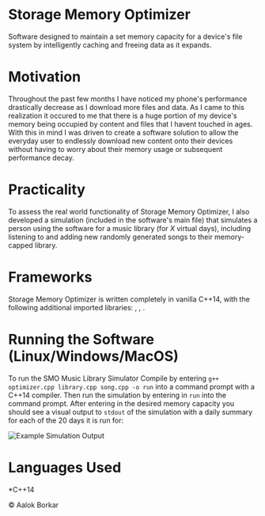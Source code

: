 # Storage Memory Optimizer
Software designed to maintain a set memory capacity for a device's file system by intelligently caching and freeing data as it expands.

# Motivation
Throughout the past few months I have noticed my phone's performance drastically decrease as I download more files and data. As I came to this realization it occured to me that there is a huge portion of my device's memory being occupied by content and files that I havent touched in ages. With this in mind I was driven to create a software solution to allow the everyday user to endlessly download new content onto their devices without having to worry about their memory usage or subsequent performance decay.

# Practicality
To assess the real world functionality of Storage Memory Optimizer, I also developed a simulation (included in the software's main file) that simulates a person using the software for a music library (for *X* virtual days), including listening to and adding new randomly generated songs to their memory-capped library.

# Frameworks
Storage Memory Optimizer is written completely in vanilla C++14, with the following additional imported libraries: <vector>, <algorithm>, <time>.
  
# Running the Software (Linux/Windows/MacOS)
To run the SMO Music Library Simulator 
Compile by entering `g++ optimizer.cpp library.cpp song.cpp -o run` into a command prompt with a C++14 compiler.
Then run the simulation by entering in `run` into the command prompt.
After entering in the desired memory capacity you should see a visual output to `stdout` of the simulation with a daily summary for each of the 20 days it is run for:

![Example Simulation Output](https://github.com/AalokBorkar/Storage-Memory-Optimizer/blob/master/sim.JPG)

# Languages Used
*C++14

© Aalok Borkar
